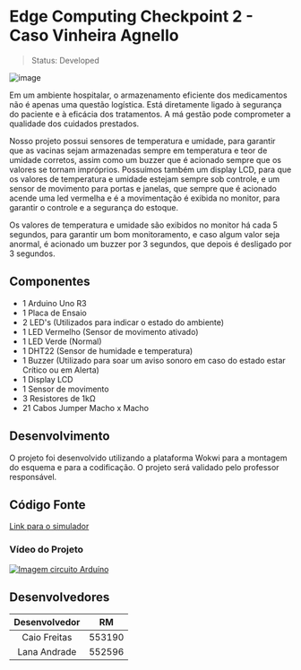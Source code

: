 # Edge Computing Checkpoint 2 - Caso Vinheira Agnello

> Status: Developed

![image](![image](https://github.com/LanaAndrade/CP2-Arduino/assets/82892986/39ff7fa2-8f10-473c-bad1-484883cf433d))

Em um ambiente hospitalar, o armazenamento eficiente dos medicamentos não é apenas uma questão logística. Está diretamente ligado à segurança do paciente e à eficácia dos tratamentos. A má gestão pode comprometer a qualidade dos cuidados prestados.

Nosso projeto possui sensores de temperatura e umidade, para garantir que as vacinas sejam armazenadas sempre em temperatura e teor de umidade corretos, assim como um buzzer que é acionado sempre que os valores se tornam impróprios. Possuímos também um display LCD, para que os valores de temperatura e umidade estejam sempre sob controle, e um sensor de movimento para portas e janelas, que sempre que é acionado acende uma led vermelha e é a movimentação é exibida no monitor, para garantir o controle e a segurança do estoque.

Os valores de temperatura e umidade são exibidos no monitor há cada 5 segundos, para garantir um bom monitoramento, e caso algum valor seja anormal, é acionado um buzzer por 3 segundos, que depois é desligado por 3 segundos.

## Componentes
* 1 Arduino Uno R3
* 1 Placa de Ensaio
* 2 LED's (Utilizados para indicar o estado do ambiente)
* 1 LED Vermelho (Sensor de movimento ativado)
* 1 LED Verde (Normal)
* 1 DHT22 (Sensor de humidade e temperatura)
* 1 Buzzer (Utilizado para soar um aviso sonoro em caso do estado estar Crítico ou em Alerta)
* 1 Display LCD
* 1 Sensor de movimento
* 3 Resistores de 1kΩ
* 21 Cabos Jumper Macho x Macho
  
## Desenvolvimento
O projeto foi desenvolvido utilizando a plataforma Wokwi para a montagem do esquema e para a codificação. O projeto será validado pelo professor responsável.

## Código Fonte
[Link para o simulador](https://wokwi.com/projects/382238469380023297)

### Vídeo do Projeto
<a href="[https://www.youtube.com/watch?v=Vo5QHUxvhsI](https://youtu.be/WCP_qn4kbSU?si=f2CN_PlewkSakOXX)"><img src="![image](https://github.com/LanaAndrade/CP2-Arduino/assets/82892986/e8df9490-1e12-4be2-bb05-aa5085358bf0)
" alt="Imagem circuito Arduíno" border="0"></a>

## Desenvolvedores

Desenvolvedor | RM
:-----------: | :------:
Caio Freitas  | 553190
Lana Andrade  | 552596

